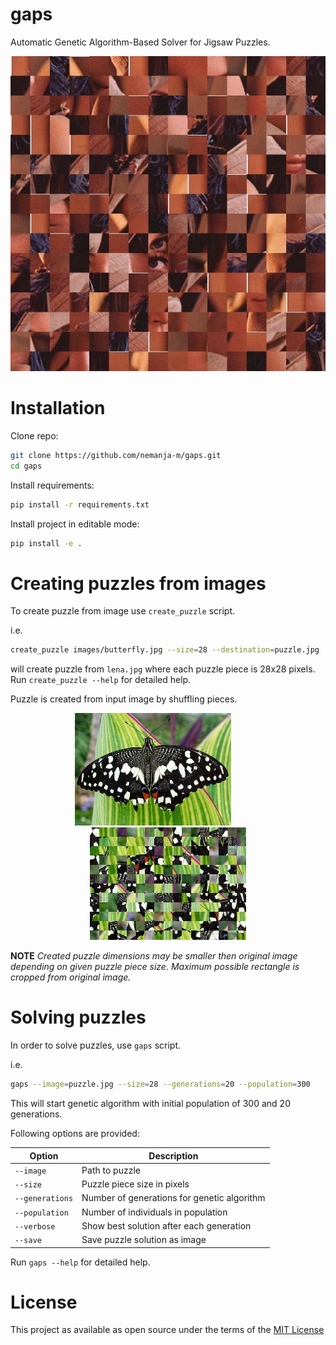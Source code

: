 # gaps

Automatic Genetic Algorithm-Based Solver for Jigsaw Puzzles.

<p align="center">
  <img src="images/lena.gif" alt="demo" />
</p>

# Installation

Clone repo:

```bash
git clone https://github.com/nemanja-m/gaps.git
cd gaps
```

Install requirements:

```bash
pip install -r requirements.txt
```

Install project in editable mode:

```bash
pip install -e .
```

# Creating puzzles from images

To create puzzle from image use `create_puzzle` script.

i.e.

```bash
create_puzzle images/butterfly.jpg --size=28 --destination=puzzle.jpg
```

will create puzzle from `lena.jpg` where each puzzle piece is 28x28 pixels.
Run `create_puzzle --help` for detailed help.

Puzzle is created from input image by shuffling pieces.

<div align="center">
  <img src="images/butterfly.jpg" alt="original" width="250" height="180" />
  &nbsp; &nbsp; &nbsp; &nbsp; &nbsp; &nbsp;
  <img src="images/demo_puzzle.jpg" alt="original" width="250" height="180" />
</div>

__NOTE__ *Created puzzle dimensions may be smaller then original image depending on
given puzzle piece size. Maximum possible rectangle is cropped from original image.*

# Solving puzzles

In order to solve puzzles, use `gaps` script.

i.e.

```bash
gaps --image=puzzle.jpg --size=28 --generations=20 --population=300
```

This will start genetic algorithm with initial population of 300 and 20 generations.

Following options are provided:

Option          | Description
--------------- | -----------
`--image`       | Path to puzzle
`--size`        | Puzzle piece size in pixels
`--generations` | Number of generations for genetic algorithm
`--population`  | Number of individuals in population
`--verbose`     | Show best solution after each generation
`--save`        | Save puzzle solution as image

Run `gaps --help` for detailed help.

# License

This project as available as open source under the terms of the [MIT License](http://opensource.org/licenses/MIT)
